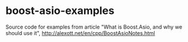 boost-asio-examples
===================

Source code for examples from article "What is Boost.Asio, and why we should use it", http://alexott.net/en/cpp/BoostAsioNotes.html